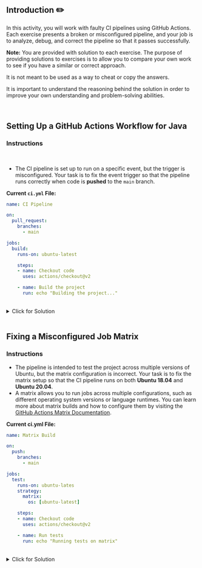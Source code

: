 ## Introduction :pencil2:

In this activity, you will work with faulty CI pipelines using GitHub Actions. Each exercise presents a broken or misconfigured pipeline, and your job is to analyze, debug, and correct the pipeline so that it passes successfully.

**Note:** You are provided with solution to each exercise. The purpose of providing solutions to exercises is to allow you to compare your own work to see if you have a similar or correct approach.

It is not meant to be used as a way to cheat or copy the answers.

It is important to understand the reasoning behind the solution in order to improve your own understanding and problem-solving abilities.

<br>

## Setting Up a GitHub Actions Workflow for Java

### Instructions

<br>

* The CI pipeline is set up to run on a specific event, but the trigger is misconfigured. Your task is to fix the event trigger so that the pipeline runs correctly when code is **pushed** to the ``main`` branch.

**Current ``ci.yml`` File:**
```yaml
name: CI Pipeline

on:
  pull_request:
    branches:
      - main

jobs:
  build:
    runs-on: ubuntu-latest

    steps:
    - name: Checkout code
      uses: actions/checkout@v2

    - name: Build the project
      run: echo "Building the project..."

```
<br>

<details style="font-size: 14px; cursor: pointer; outline: none;">
<summary> Click for Solution </summary>

Error:

The pipeline is only configured to run on pull requests. However, the requirement is for it to run when code is pushed to the ``main`` branch. This means that regular commits to the branch are not triggering the pipeline.

Solution: 

```yaml
name: CI Pipeline

on:
  push:  # Fix: Change the event trigger to push
    branches:
      - main

jobs:
  build:
    runs-on: ubuntu-latest

    steps:
    - name: Checkout code
      uses: actions/checkout@v2

    - name: Build the project
      run: echo "Building the project..."


```

</details>

<br>

## Fixing a Misconfigured Job Matrix

### Instructions

* The pipeline is intended to test the project across multiple versions of Ubuntu, but the matrix configuration is incorrect. Your task is to fix the matrix setup so that the CI pipeline runs on both **Ubuntu 18.04** and **Ubuntu 20.04**.
* A matrix allows you to run jobs across multiple configurations, such as different operating system versions or language runtimes. You can learn more about matrix builds and how to configure them by visiting the [GitHub Actions Matrix Documentation](https://docs.github.com/en/actions/writing-workflows/choosing-what-your-workflow-does/running-variations-of-jobs-in-a-workflow).

**Current ci.yml File:**

```yaml
name: Matrix Build

on:
  push:
    branches:
      - main

jobs:
  test:
    runs-on: ubuntu-lates
    strategy:
      matrix:
        os: [ubuntu-latest]

    steps:
    - name: Checkout code
      uses: actions/checkout@v2

    - name: Run tests
      run: echo "Running tests on matrix"
```
<br>

<details style="font-size: 14px; cursor: pointer; outline: none;">
<summary> Click for Solution </summary>

Error:

The matrix is configured to use only a single OS (``ubuntu-latest``), which defeats the purpose of using a matrix strategy. The requirement is to run the tests on both **Ubuntu 18.04** and **Ubuntu 20.04**.

Solution:

```yaml
name: Matrix Build

on:
  push:
    branches:
      - main

jobs:
  test:
    runs-on: ${{ matrix.os }}  # Fix: Use the matrix OS values
    strategy:
      matrix:
        os: [ubuntu-18.04, ubuntu-20.04]  # Fix: Add multiple OS versions

    steps:
    - name: Checkout code
      uses: actions/checkout@v2

    - name: Run tests
      run: echo "Running tests on matrix"
```
</details>
